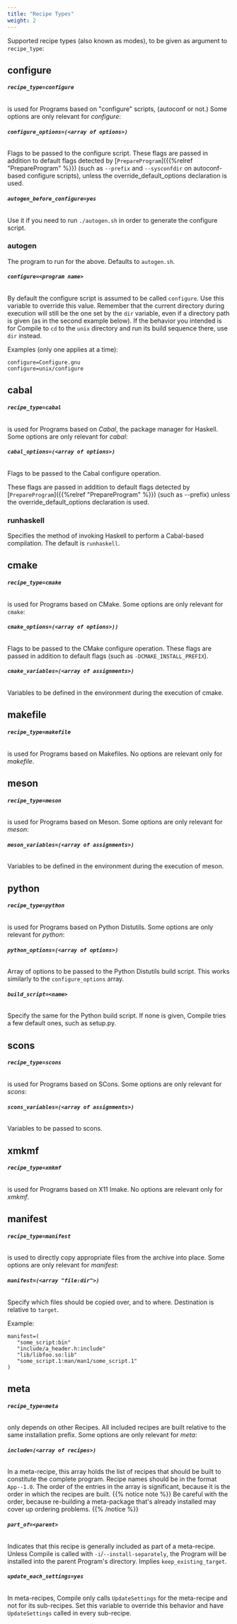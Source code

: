 ```yaml
---
title: "Recipe Types"
weight: 2
---
```


Supported recipe types (also known as modes), to be given as argument to
`recipe_type`:

## configure

###### **`recipe_type=configure`**
is used for Programs based on "configure" scripts,
(autoconf or not.) Some options are only relevant for *configure*:

###### **`configure_options=(<array of options>)`**

Flags to be passed to the configure script. These flags are passed in addition
to default flags detected by [`PrepareProgram`]({{%relref "PrepareProgram" %}})
(such as `--prefix` and `--sysconfdir` on autoconf-based configure scripts), unless
the override_default_options declaration is used.

###### **`autogen_before_configure=yes`**

Use it if you need to run `./autogen.sh` in order to generate the configure
script.

### autogen

The program to run for the above. Defaults to `autogen.sh`.

###### **`configure=<program name>`**

By default the configure script is assumed to be called `configure`. Use this
variable to override this value. Remember that the current directory during
execution will still be the one set by the `dir` variable, even if a directory
path is given (as in the second example below). If the behavior you intended is
for Compile to `cd` to the `unix` directory and run its build sequence there,
use `dir` instead.

Examples (only one applies at a time):

```fish
configure=Configure.gnu
configure=unix/configure
```

## cabal

###### **`recipe_type=cabal`**
is used for Programs based on *Cabal*, the package manager for Haskell. Some
options are only relevant for *cabal*:

###### **`cabal_options=(<array of options>)`**

Flags to be passed to the Cabal configure operation.

These flags are passed in addition to default flags detected by
[`PrepareProgram`]({{%relref "PrepareProgram" %}}) (such as --prefix) unless the
override_default_options declaration is used.

### runhaskell

Specifies the method of invoking Haskell to perform a Cabal-based compilation.
The default is `runhaskell`.

## cmake

###### **`recipe_type=cmake`**
is used for Programs based on CMake. Some options are
only relevant for `cmake`:

###### **`cmake_options=(<array of options>))`**

Flags to be passed to the CMake configure operation. These flags are passed in
addition to default flags (such as `-DCMAKE_INSTALL_PREFIX`).

###### **`cmake_variables=(<array of assignments>)`**

Variables to be defined in the environment during the execution of cmake.

## makefile

###### **`recipe_type=makefile`**
is used for Programs based on Makefiles. No options
are relevant only for *makefile*.

## meson

###### **`recipe_type=meson`**
is used for Programs based on Meson. Some options are
only relevant for *meson*:

###### **`meson_variables=(<array of assignments>)`**

Variables to be defined in the environment during the execution of meson.

## python

###### **`recipe_type=python`**
is used for Programs based on Python Distutils. Some
options are only relevant for *python*:

###### **`python_options=(<array of options>)`**

Array of options to be passed to the Python Distutils build script. This works
similarly to the `configure_options` array.

###### **`build_script=<name>`**

Specify the same for the Python build script. If none is given, Compile tries a
few default ones, such as setup.py.

## scons

###### **`recipe_type=scons`** 
is used for Programs based on SCons. Some options are
only relevant for *scons*:

###### **`scons_variables=(<array of assignments>)`**

Variables to be passed to scons.

## xmkmf

###### **`recipe_type=xmkmf`** 
is used for Programs based on X11 Imake. No options are
relevant only for *xmkmf*.

## manifest

###### **`recipe_type=manifest`** 
is used to directly copy appropriate files from the
archive into place. Some options are only relevant for *manifest*:

###### **`manifest=(<array "file:dir">)`**

Specify which files should be copied over, and to where. Destination is relative
to `target`.

Example:

```fish
manifest=(
   "some_script:bin"
   "include/a_header.h:include"
   "lib/libfoo.so:lib"
   "some_script.1:man/man1/some_script.1"
)
```

## meta

###### **`recipe_type=meta`** 
only depends on other Recipes. All included recipes are
built relative to the same installation prefix. Some options are only relevant
for *meta*:

###### **`include=(<array of recipes>)`**

In a meta-recipe, this array holds the list of recipes that should be built to
constitute the complete program. Recipe names should be in the format
`App--1.0`. The order of the entries in the array is significant, because it is
the order in which the recipes are built. {{% notice note %}} Be careful with
the order, because re-building a meta-package that's already installed may cover
up ordering problems. {{% /notice %}}

###### **`part_of=<parent>`**

Indicates that this recipe is generally included as part of a meta-recipe.
Unless Compile is called with `-i`/`--install-separately`, the Program will be
installed into the parent Program's directory. Implies `keep_existing_target`.

###### **`update_each_settings=yes`**

In meta-recipes, Compile only calls `UpdateSettings` for the meta-recipe and not
for its sub-recipes. Set this variable to override this behavior and have
`UpdateSettings` called in every sub-recipe.
